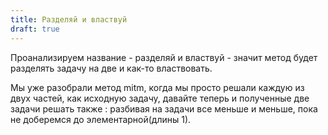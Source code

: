```yaml
---
title: Разделяй и властвуй
draft: true
---
```


Проанализируем название - разделяй и властвуй - значит метод будет
разделять задачу на две и как-то властвовать.

Мы уже разобрали метод mitm, когда мы просто решали каждую из двух
частей, как исходную задачу, давайте теперь и полученные две
задачи решать также : разбивая на задачи все меньше и меньше, пока
не доберемся до элементарной(длины 1).
